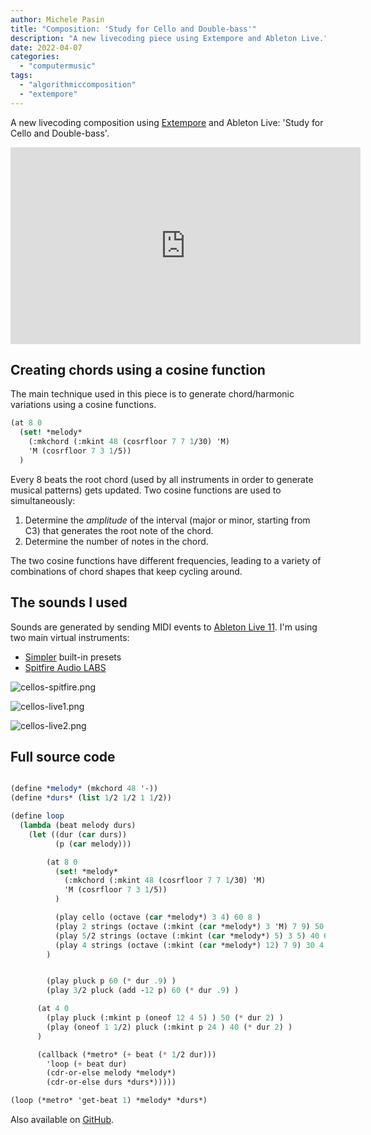 ```yaml
---
author: Michele Pasin
title: "Composition: 'Study for Cello and Double-bass'"
description: "A new livecoding piece using Extempore and Ableton Live."
date: 2022-04-07
categories: 
  - "computermusic"
tags: 
  - "algorithmiccomposition"
  - "extempore"
---
```



A new livecoding composition using [Extempore](https://extemporelang.github.io/) and Ableton Live: 'Study for Cello and Double-bass'. 

<iframe width="560" height="315" src="https://www.youtube.com/embed/VR6lMsECEQc" title="YouTube video player" frameborder="0" allow="accelerometer; autoplay; clipboard-write; encrypted-media; gyroscope; picture-in-picture" allowfullscreen></iframe>

## Creating chords using a cosine function

The main technique used in this piece is to generate chord/harmonic variations using a cosine functions. 

```scheme
(at 8 0 
  (set! *melody* 
    (:mkchord (:mkint 48 (cosrfloor 7 7 1/30) 'M)   
    'M (cosrfloor 7 3 1/5))
  )
```

Every 8 beats the root chord (used by all instruments in order to generate musical patterns) gets updated. Two cosine functions are used to simultaneously: 

1. Determine the *amplitude* of the interval (major or minor, starting from C3) that generates the root note of the chord.
2. Determine the number of notes in the chord. 

The two cosine functions have different frequencies, leading to a variety of combinations of chord shapes that keep cycling around. 

## The sounds I used

Sounds are generated by sending MIDI events to [Ableton Live 11](https://www.ableton.com/en/live/what-is-live/).  I'm using two main virtual instruments:

- [Simpler](https://library.berklee.edu/knowledge-base/simpler-vs-sampler-everything-you-need-know) built-in presets
- [Spitfire Audio LABS](https://labs.spitfireaudio.com/#type=&search=&new=true)

![cellos-spitfire.png](/media/static/blog_img/cellos-spitfire.png)

![cellos-live1.png](/media/static/blog_img/cellos-live1.png)

![cellos-live2.png](/media/static/blog_img/cellos-live2.png)


## Full source code

```scheme

(define *melody* (mkchord 48 '-))
(define *durs* (list 1/2 1/2 1 1/2))

(define loop
  (lambda (beat melody durs)
    (let ((dur (car durs)) 
          (p (car melody)))

        (at 8 0 
          (set! *melody* 
            (:mkchord (:mkint 48 (cosrfloor 7 7 1/30) 'M)   
            'M (cosrfloor 7 3 1/5))
          )

          (play cello (octave (car *melody*) 3 4) 60 8 )
          (play 2 strings (octave (:mkint (car *melody*) 3 'M) 7 9) 50 8 )
          (play 5/2 strings (octave (:mkint (car *melody*) 5) 3 5) 40 6 )
          (play 4 strings (octave (:mkint (car *melody*) 12) 7 9) 30 4 )
        ) 


        (play pluck p 60 (* dur .9) )
        (play 3/2 pluck (add -12 p) 60 (* dur .9) )

      (at 4 0 
        (play pluck (:mkint p (oneof 12 4 5) ) 50 (* dur 2) )
        (play (oneof 1 1/2) pluck (:mkint p 24 ) 40 (* dur 2) )
      )

      (callback (*metro* (+ beat (* 1/2 dur))) 
        'loop (+ beat dur)
        (cdr-or-else melody *melody*)
        (cdr-or-else durs *durs*)))))

(loop (*metro* 'get-beat 1) *melody* *durs*)

```

Also available on [GitHub](https://github.com/lambdamusic/The-Musical-Code/blob/main/works/2022-04-study-cello-double-bass.xtm).